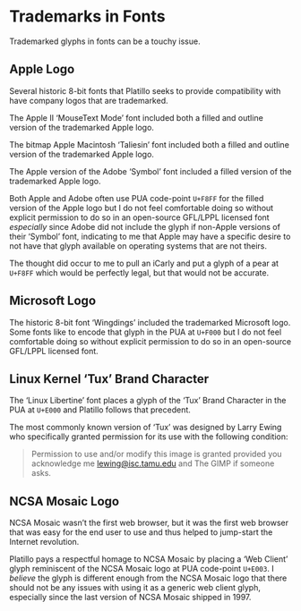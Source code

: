 Trademarks in Fonts
===================

Trademarked glyphs in fonts can be a touchy issue.


Apple Logo
----------

Several historic 8-bit fonts that Platillo seeks to provide compatibility with
have company logos that are trademarked.

The Apple II ‘MouseText Mode’ font included both a filled and outline version of
the trademarked Apple logo.

The bitmap Apple Macintosh ‘Taliesin’ font included both a filled and outline
version of the trademarked Apple logo.

The Apple version of the Adobe ‘Symbol’ font included a filled version of the
trademarked Apple logo.

Both Apple and Adobe often use PUA code-point `U+F8FF` for the filled version of
the Apple logo but I do not feel comfortable doing so without explicit
permission to do so in an open-source GFL/LPPL licensed font *especially* since
Adobe did not include the glyph if non-Apple versions of their ‘Symbol’ font,
indicating to me that Apple may have a specific desire to not have that glyph
available on operating systems that are not theirs.

The thought did occur to me to pull an iCarly and put a glyph of a pear at
`U+F8FF` which would be perfectly legal, but that would not be accurate.


Microsoft Logo
--------------

The historic 8-bit font ‘Wingdings’ included the trademarked Microsoft logo.
Some fonts like to encode that glyph in the PUA at `U+F000` but I do not feel
comfortable doing so without explicit permission to do so in an open-source
GFL/LPPL licensed font.


Linux Kernel ‘Tux’ Brand Character
----------------------------------

The ‘Linux Libertine’ font places a glyph of the ‘Tux’ Brand Character in the
PUA at `U+E000` and Platillo follows that precedent.

The most commonly known version of ‘Tux’ was designed by Larry Ewing who
specifically granted permission for its use with the following condition:

> Permission to use and/or modify this image is granted provided you
> acknowledge me lewing@isc.tamu.edu and The GIMP if someone asks.


NCSA Mosaic Logo
----------------

NCSA Mosaic wasn’t the first web browser, but it was the first web browser
that was easy for the end user to use and thus helped to jump-start the Internet
revolution.

Platillo pays a respectful homage to NCSA Mosaic by placing a ‘Web Client’ glyph
reminiscent of the NCSA Mosaic logo at PUA code-point `U+E003`. I *believe* the
glyph is different enough from the NCSA Mosaic logo that there should not be any
issues with using it as a generic web client glyph, especially since the last
version of NCSA Mosaic shipped in 1997. 
